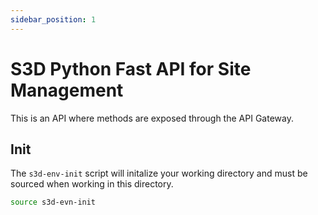 ```yaml
---
sidebar_position: 1
---
```

# S3D Python Fast API for Site Management
This is an API where methods are exposed through the API Gateway.

## Init

The `s3d-env-init` script will initalize your working directory and must be
sourced when working in this directory.

```bash
source s3d-evn-init
```
